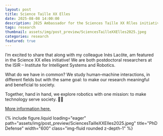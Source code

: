 ```yaml
---
layout: post
title: Science Taille XX Elles
date: 2025-08-08 14:00:00
description: 2025 Ambassador for the Sciences Taille XX Rlles initiative of the CNRS and the Femmes et Sciences association
tags: research
thumbnail: assets/img/post_preview/SciencesTailleXXElles2025.jpeg
categories: research
featured: true
---
```


I’m excited to share that along with my colleague Inès Lacôte, am featured in the Science XX elles initiative! We are both postdoctoral researchers at the ISIR – Institute for Intelligent Systems and Robotics.

What do we have in common?
We study human–machine interactions, in different fields but with the same goal: to make our research meaningful and beneficial to society.

Together, hand in hand, we explore robotics with one mission: to make technology serve society. 🤝🦾

[More information here.](https://www.paris-centre.cnrs.fr/fr/personne/oceane-dubois-ines-lacote)


<div class="row">
    <div class="col-sm mt-3 mt-md-0">
          {% include figure.liquid loading="eager" path="assets/img/post_preview/SciencesTailleXXElles2025.jpeg" title="PhD Defense" width="600" class="img-fluid rounded z-depth-1" %}
    </div>
</div>